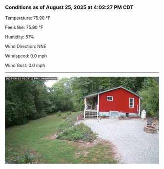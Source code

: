 ### Conditions as of August 25, 2025 at 4:02:27 PM CDT 

Temperature: 75.90 &deg;F

Feels like: 75.90 &deg;F

Humidity: 51%

Wind Direction: NNE

Windspeed: 0.0 mph

Wind Gust: 0.0 mph

---

<img src="./images/latest.jpeg"/>

